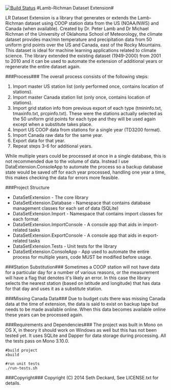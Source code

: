 [![Build Status](https://travis-ci.org/sethdeckard/Lamb-Richman-dataset.svg?branch=master)](https://travis-ci.org/sethdeckard/Lamb-Richman-dataset)
#Lamb-Richman Dataset Extension#

LR Dataset Extension is a library that generates or extends the Lamb-Richman dataset using COOP station data from the US (NOAA/NWS) and Canada (when available).  Created by Dr. Peter Lamb and Dr Michael Richman of the University of Oklahoma School of Meteorology, the climate dataset provides max/min temperature and precipitation data from 50 uniform grid points over the US and Canada, east of the Rocky Mountains. This dataset is ideal for machine learning applications related to climate science.  The library extended the existing dataset (1949-2000) from 2001 to 2010 and it can be used to automate the extension of additional years or regenerate the entire dataset again.

###Process###
The overall process consists of the following steps:

1. Import master US station list (only performed once, contains location of stations).
2. Import master Canada station list (only once, contains location of stations).
3. Import grid station info from previous export of each type (tmininfo.txt, tmaxinfo.txt, prcpinfo.txt). These were the stations actually selected as the 50 uniform grid points for each type and they will be used again except when a substitute takes place.
4. Import US COOP data from stations for a single year (TD3200 format).
5. Import Canada raw data for the same year.
6. Export data for that year.
7. Repeat steps 3-6 for additional years.

While multiple years could be processed at once in a single database, this is not recommended due to the volume of data.  Instead I use  DataExtension.ConsoleApp to automate the process so a backup database state would be saved off for each year processed, handling one year a time, this makes checking the data for errors more feasible.

###Project Structure
* DataSetExtension - The core library
* DataSetExtension.Database - Namespace that contains database management classes for each set of data (SQLite)
* DataSetExtension.Import - Namespace that contains import classes for each format
* DataSetExtension.ImportConsole - A console app that aids in import-related tasks
* DataSetExtension.ExportConsole - A console app that aids in export-related tasks
* DataSetExtension.Tests - Unit tests for the library
* DataSetExtension.ConsoleApp - App used to automate the entire process for multiple years, code MUST be modified before usage.

###Station Substitution###
Sometimes a COOP station will not have data for a particular day for a number of various reasons, or the measurement will have a flag that denotes it's likely an error.  In this case the library selects the nearest station (based on latitude and longitude) that has data for that day and uses it as a substitute station.

###Missing Canada Data###
Due to budget cuts there was missing Canada data at the time of extension, the data is said to exist on backup tape but needs to be made available online. When this data becomes available online these years can be processed again.


###Requirements and Dependencies###
The project was built in Mono on OS X, in theory it should work on Windows as well but this has not been tested yet. It uses SQLite and Dapper for data storage during processing. All the tests pass on Mono 3.10.0.

    #build project
    xbuild
    
    #run unit tests
    ./run-tests.sh


###Copyright###
Copyright (C) 2014  Seth Deckard, See LICENSE.txt for details.